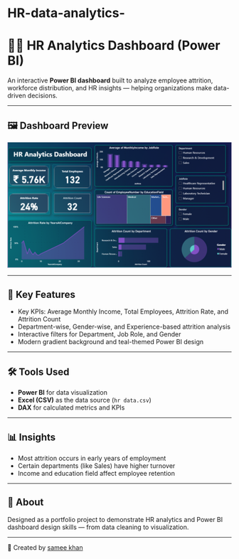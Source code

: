 # HR-data-analytics-

# 👨‍💼 HR Analytics Dashboard (Power BI)

An interactive **Power BI dashboard** built to analyze employee attrition, workforce distribution, and HR insights — helping organizations make data-driven decisions.

---

## 🖼️ Dashboard Preview

![Dashboard Preview](./hr%20dashboard.png)

---

## 🧠 Key Features
- Key KPIs: Average Monthly Income, Total Employees, Attrition Rate, and Attrition Count  
- Department-wise, Gender-wise, and Experience-based attrition analysis  
- Interactive filters for Department, Job Role, and Gender  
- Modern gradient background and teal-themed Power BI design  

---

## 🛠️ Tools Used
- **Power BI** for data visualization  
- **Excel (CSV)** as the data source (`hr data.csv`)  
- **DAX** for calculated metrics and KPIs  

---

## 📊 Insights
- Most attrition occurs in early years of employment  
- Certain departments (like Sales) have higher turnover  
- Income and education field affect employee retention  

---

## 📄 About
Designed as a portfolio project to demonstrate HR analytics and Power BI dashboard design skills — from data cleaning to visualization.

---

👤 Created by [samee khan ](https://github.com/samee-khan777)
